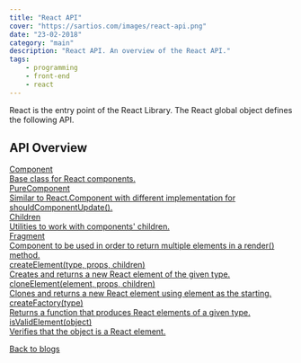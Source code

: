 ```yaml
---
title: "React API"
cover: "https://sartios.com/images/react-api.png"
date: "23-02-2018"
category: "main"
description: "React API. An overview of the React API."
tags:
    - programming
    - front-end
    - react
---
```


React is the entry point of the React Library. The React global object defines the following API.

## API Overview

<div class="api-container">
    <div class="api-item-container">
        <a class="api-link" href="/react-components">
            <div class="api-item">
                <div>
                    <i class="fas fa-code"></i>
                    Component
                </div>
                <div class="api-description">
                    Base class for React components.
                </div>
            </div>
        </a>
    </div>
    <div class="api-item-container">
        <a class="api-link" href="/react-components">
            <div class="api-item">
                <div>
                    <i class="fas fa-code"></i>
                    PureComponent
                </div>
                <div class="api-description">
                    Similar to React.Component with different implementation for shouldComponentUpdate().
                </div>
            </div>
        </a>
    </div>
    <div class="api-item-container">
        <a class="api-link" href="/react-children">
            <div class="api-item">
                <div>
                    <i class="fas fa-code"></i>
                    Children
                </div>
                <div class="api-description">
                    Utilities to work with components' children.
                </div>
            </div>
        </a>
    </div>
    <div class="api-item-container">
        <a class="api-link" href="/react-fragment">
            <div class="api-item">
                <div>
                    <i class="fas fa-code"></i>
                    Fragment
                </div>
                <div class="api-description">
                    Component to be used in order to return multiple elements in a render() method.
                </div>
            </div>
        </a>
    </div>
    <div class="api-item-container">
        <a class="api-link" href="/react-create-element">
            <div class="api-item">
                <div>
                    <i class="fas fa-code"></i>
                    createElement(type, props, children)
                </div>
                <div class="api-description">
                    Creates and returns a new React element of the given type.
                </div>
            </div>
        </a>
    </div>
    <div class="api-item-container">
        <a class="api-link" href="/react-clone-element">
            <div class="api-item">
                <div>
                    <i class="fas fa-code"></i>
                    cloneElement(element, props, children)
                </div>
                <div class="api-description">
                    Clones and returns a new React element using element as the starting.
                </div>
            </div>
        </a>
    </div>
    <div class="api-item-container">
        <a class="api-link" href="/react-create-factory">
            <div class="api-item">
                <div>
                    <i class="fas fa-code"></i>
                    createFactory(type)
                </div>
                <div class="api-description">
                    Returns a function that produces React elements of a given type.
                </div>
            </div>
        </a>
    </div>
    <div class="api-item-container">
        <a class="api-link" href="/react-is-valid-element">
            <div class="api-item">
                <div>
                    <i class="fas fa-code"></i>
                    isValidElement(object)
                </div>
                <div class="api-description">
                    Verifies that the object is a React element.
                </div>
            </div>
        </a>
    </div>
</div>

<a href="/">Back to blogs</a>
